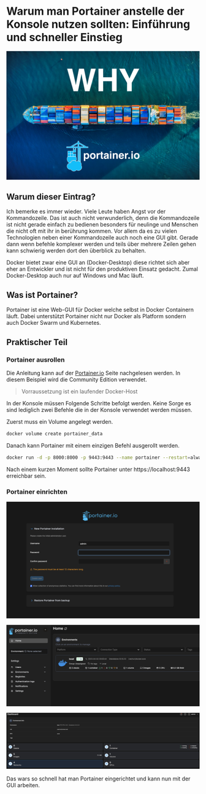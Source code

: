 # Warum man Portainer anstelle der Konsole nutzen sollten: Einführung und schneller Einstieg

![](Thumbnail2.png)


## Warum dieser Eintrag? 

Ich bemerke es immer wieder. Viele Leute haben Angst vor der Kommandozeile. Das ist auch nicht verwunderlich, denn die Kommandozeile ist nicht gerade einfach zu bedienen besonders für neulinge und Menschen die nicht oft mit ihr in berührung kommen. Vor allem da es zu vielen Technologien neben einer Kommandozeile auch noch eine GUI gibt. Gerade dann wenn befehle komplexer werden und teils über mehrere Zeilen gehen kann schwierig werden dort den überblick zu behalten.

Docker bietet zwar eine GUI an (Docker-Desktop) diese richtet sich aber eher an Entwickler und ist nicht für den produktiven Einsatz gedacht. Zumal Docker-Desktop auch nur auf Windows und Mac läuft. 

## Was ist Portainer?

Portainer ist eine Web-GUI für Docker welche selbst in Docker Containern läuft. 
Dabei unterstützt Portainer nicht nur Docker als Platform sondern auch Docker Swarm und Kubernetes.


## Praktischer Teil

### Portainer ausrollen

Die Anleitung kann auf der [Portainer.io](Portainer.io) Seite nachgelesen werden. In diesem Beispiel wird die Community Edition verwendet.

> Vorraussetzung ist ein laufender Docker-Host

In der Konsole müssen Folgende Schritte befolgt werden. Keine Sorge es sind lediglich zwei Befehle die in der Konsole verwendet werden müssen.

Zuerst muss ein Volume angelegt werden.

```bash
docker volume create portainer_data
```

Danach kann Portainer mit einem einzigen Befehl ausgerollt werden.

```bash
docker run -d -p 8000:8000 -p 9443:9443 --name portainer --restart=always -v /var/run/docker.sock:/var/run/docker.sock -v portainer_data:/data portainer/portainer-ce:latest
```

Nach einem kurzen Moment sollte Portainer unter  https://localhost:9443 erreichbar sein.

### Portainer einrichten

![](user.png)

![](environment.png)

![](overview.png)


Das wars so schnell hat man Portainer eingerichtet und kann nun mit der GUI arbeiten. 